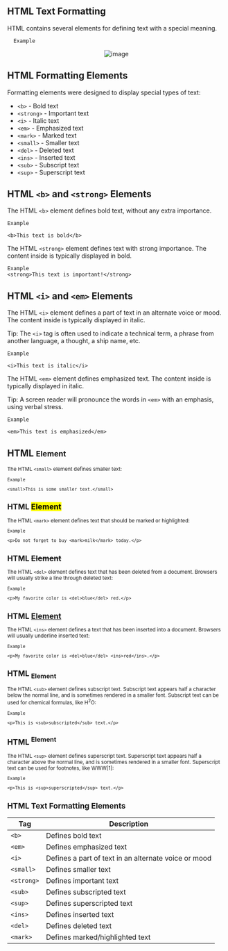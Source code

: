 HTML Text Formatting
---
HTML contains several elements for defining text with a special meaning.
      
      Example

<p align="center"

![image](https://user-images.githubusercontent.com/47166768/190559933-9b917555-d35a-49ac-af2a-925b3141e0c2.png)

</p>
      

HTML Formatting Elements
---
Formatting elements were designed to display special types of text:

- `<b>` - Bold text
- `<strong>` - Important text
- `<i>` - Italic text
- `<em>` - Emphasized text
- `<mark>` - Marked text
- `<small>` - Smaller text
- `<del>` - Deleted text
- `<ins>` - Inserted text
- `<sub>` - Subscript text
- `<sup>` - Superscript text


HTML `<b>` and `<strong>` Elements
---
The HTML `<b>` element defines bold text, without any extra importance.

    Example
    
    <b>This text is bold</b>

The HTML `<strong>` element defines text with strong importance. The content inside is typically displayed in bold.

    Example
    <strong>This text is important!</strong>


HTML `<i>` and `<em>` Elements
---
The HTML `<i>` element defines a part of text in an alternate voice or mood. The content inside is typically displayed in italic.

Tip: The `<i>` tag is often used to indicate a technical term, a phrase from another language, a thought, a ship name, etc.

    Example
    
    <i>This text is italic</i>



The HTML `<em>` element defines emphasized text. The content inside is typically displayed in italic.

Tip: A screen reader will pronounce the words in `<em>` with an emphasis, using verbal stress.

    Example
    
    <em>This text is emphasized</em>



HTML <small> Element
---
The HTML `<small>` element defines smaller text:

    Example
    
    <small>This is some smaller text.</small>


HTML <mark> Element
---
The HTML `<mark>` element defines text that should be marked or highlighted:

    Example
    
    <p>Do not forget to buy <mark>milk</mark> today.</p>
    
    
HTML <del> Element
---
The HTML `<del>` element defines text that has been deleted from a document. Browsers will usually strike a line through deleted text:

    Example
    
    <p>My favorite color is <del>blue</del> red.</p>

HTML <ins> Element
---
The HTML `<ins>` element defines a text that has been inserted into a document. Browsers will usually underline inserted text:

    Example
    
    <p>My favorite color is <del>blue</del> <ins>red</ins>.</p>
    
HTML <sub> Element
---
The HTML `<sub>` element defines subscript text. Subscript text appears half a character below the normal line, and is sometimes rendered in a smaller font. Subscript text can be used for chemical formulas, like H<sup>2</sup>O:

    Example
    
    <p>This is <sub>subscripted</sub> text.</p>

HTML <sup> Element
---
The HTML `<sup>` element defines superscript text. Superscript text appears half a character above the normal line, and is sometimes rendered in a smaller font. Superscript text can be used for footnotes, like WWW[1]:

    Example
    
    <p>This is <sup>superscripted</sup> text.</p>


HTML Text Formatting Elements
---
|Tag|Description|
|-|-|
|`<b>`|Defines bold text|
|`<em>`|Defines emphasized text |
|`<i>`|Defines a part of text in an alternate voice or mood|
|`<small>`|Defines smaller text|
|`<strong>`|Defines important text|
|`<sub>`|Defines subscripted text|
|`<sup>`|Defines superscripted text|
|`<ins>`|Defines inserted text|
|`<del>`|Defines deleted text|
|`<mark>`|Defines marked/highlighted text|
